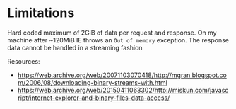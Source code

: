 # Limitations
Hard coded maximum of 2GiB of data per request and response. On my machine after
~120MiB IE throws an `Out of memory` exception.
The response data cannot be handled in a streaming fashion

Resources:
 - https://web.archive.org/web/20071103070418/http://mgran.blogspot.com/2006/08/downloading-binary-streams-with.html
 - https://web.archive.org/web/20150411063302/http://miskun.com/javascript/internet-explorer-and-binary-files-data-access/
